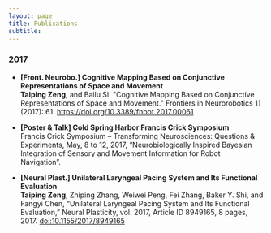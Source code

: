 ```yaml
---
layout: page
title: Publications
subtitle: 
---
```


### 2017
- **[Front. Neurobo.] Cognitive Mapping Based on Conjunctive Representations of Space and Movement** <br >
**Taiping Zeng**, and Bailu Si. "Cognitive Mapping Based on Conjunctive Representations of Space and Movement." Frontiers in Neurorobotics 11 (2017): 61. https://doi.org/10.3389/fnbot.2017.00061

- **[Poster & Talk] Cold Spring Harbor Francis Crick Symposium** <br >
Francis Crick Symposium – Transforming Neurosciences: Questions & Experiments, May, 8 to 12, 2017, “Neurobiologically Inspired Bayesian Integration of Sensory and Movement Information for Robot Navigation”. 

- **[Neural Plast.] Unilateral Laryngeal Pacing System and Its Functional Evaluation** <br >
**Taiping Zeng**, Zhiping Zhang, Weiwei Peng, Fei Zhang, Baker Y. Shi, and Fangyi Chen, “Unilateral Laryngeal Pacing System and Its Functional Evaluation,” Neural Plasticity, vol. 2017, Article ID 8949165, 8 pages, 2017. [doi:10.1155/2017/8949165](https://doi.org/10.1155/2017/8949165)

